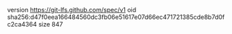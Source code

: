 version https://git-lfs.github.com/spec/v1
oid sha256:d47f0eea166484560dc3fb06e51617e07d66ec471721385cde8b7d0fc2ca4364
size 847
